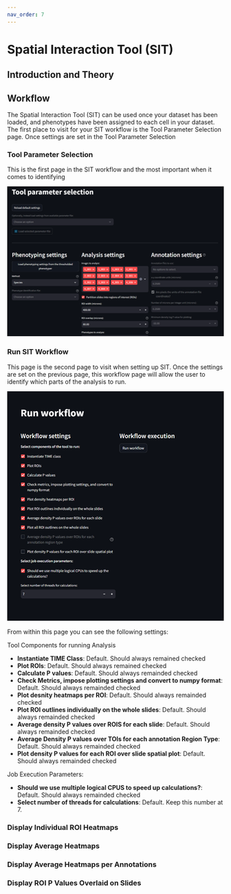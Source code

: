 ```yaml
---
nav_order: 7
---
```


# Spatial Interaction Tool (SIT)

## Introduction and Theory


## Workflow
The Spatial Interaction Tool (SIT) can be used once your dataset has been loaded, and phenotypes have been assigned to each cell in your dataset. The first place to visit for your SIT workflow is the Tool Parameter Selection page. Once settings are set in the Tool Parameter Selection 

### Tool Parameter Selection

This is the first page in the SIT workflow and the most important when it comes to identifying 

!['SIT Tool Parameter Selection'](.\assets\images\SIT_ToolParameterSelection.png)

### Run SIT Workflow

This page is the second page to visit when setting up SIT. Once the settings are set on the previous page, this workflow page will allow the user to identify which parts of the analysis to run.

!['SIT Run Workflow Page](.\assets\images\SIT_RunWorkflow.png)

From within this page you can see the following settings:

Tool Components for running Analysis

* **Instantiate TIME Class**: Default. Should always remained checked
* **Plot ROIs**: Default. Should always remained checked
* **Calculate P values**: Default. Should always remainded checked
* **Check Metrics, impose plotting settings and convert to numpy format**: Default. Should always remainded checked
* **Plot desnity heatmaps per ROI**: Default. Should always remainded checked
* **Plot ROI outlines individually on the whole slides**: Default. Should always remainded checked
* **Average density P values over ROIS for each slide**: Default. Should always remainded checked
* **Average Density P values over TOIs for each annotation Region Type**: Default. Should always remainded checked
* **Plot density P values for each ROI over slide spatial plot**: Default. Should always remainded checked

Job Execution Parameters:

* **Should we use multiple logical CPUS to speed up calculations?**: Default. Should always remainded checked
* **Select number of threads for calculations**: Default. Keep this number at 7.

### Display Individual ROI Heatmaps

### Display Average Heatmaps

### Display Average Heatmaps per Annotations

### Display ROI P Values Overlaid on Slides
